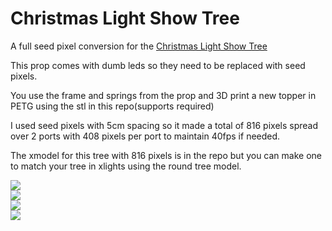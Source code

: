 # Christmas Light Show Tree


A full seed pixel conversion for the <a href=https://www.mirabella.com.au/mirabella-product-item/christmas-light-show-tree/>Christmas Light Show Tree</a><br>

This prop comes with dumb leds so they need to be replaced with seed pixels.

You use the frame and springs from the prop and 3D print a new topper in PETG using the stl in this repo(supports required)

I used seed pixels with 5cm spacing so it made a total of 816 pixels spread over 2 ports with 408 pixels per port to maintain 40fps if needed.

The xmodel for this tree with 816 pixels is in the repo but you can make one to match your tree in xlights using the round tree model.


<img src=https://github.com/DnG-Crafts/Mirabella-Tree-Conversion/blob/main/Light%20Show%20Tree/1.jpg><br>
<img src=https://github.com/DnG-Crafts/Mirabella-Tree-Conversion/blob/main/Light%20Show%20Tree/2.jpg><br>
<img src=https://github.com/DnG-Crafts/Mirabella-Tree-Conversion/blob/main/Light%20Show%20Tree/3.jpg><br>
<img src=https://github.com/DnG-Crafts/Mirabella-Tree-Conversion/blob/main/Light%20Show%20Tree/4.jpg><br>

